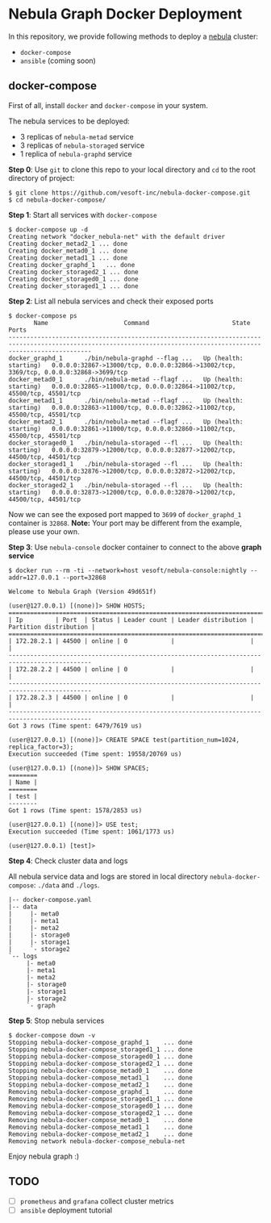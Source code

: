 # Nebula Graph Docker Deployment

In this repository, we provide following methods to deploy a [nebula](https://github.com/vesoft-inc/nebula) cluster:

- `docker-compose`
- `ansible` (coming soon)

## docker-compose

First of all, install `docker` and `docker-compose` in your system.

The nebula services to be deployed:

- 3 replicas of `nebula-metad` service
- 3 replicas of `nebula-storaged` service
- 1 replica of `nebula-graphd` service

**Step 0**: Use `git` to clone this repo to your local directory and `cd` to the root directory of project:

```shell
$ git clone https://github.com/vesoft-inc/nebula-docker-compose.git
$ cd nebula-docker-compose/
```

**Step 1**: Start all services with `docker-compose`

```shell
$ docker-compose up -d
Creating network "docker_nebula-net" with the default driver
Creating docker_metad2_1 ... done
Creating docker_metad0_1 ... done
Creating docker_metad1_1 ... done
Creating docker_graphd_1   ... done
Creating docker_storaged2_1 ... done
Creating docker_storaged0_1 ... done
Creating docker_storaged1_1 ... done
```

**Step 2**: List all nebula services and check their exposed ports

``` shell
$ docker-compose ps
       Name                     Command                       State                                                   Ports
-------------------------------------------------------------------------------------------------------------------------------------------------------------------
docker_graphd_1      ./bin/nebula-graphd --flag ...   Up (health: starting)   0.0.0.0:32867->13000/tcp, 0.0.0.0:32866->13002/tcp, 3369/tcp, 0.0.0.0:32868->3699/tcp
docker_metad0_1      ./bin/nebula-metad --flagf ...   Up (health: starting)   0.0.0.0:32865->11000/tcp, 0.0.0.0:32864->11002/tcp, 45500/tcp, 45501/tcp
docker_metad1_1      ./bin/nebula-metad --flagf ...   Up (health: starting)   0.0.0.0:32863->11000/tcp, 0.0.0.0:32862->11002/tcp, 45500/tcp, 45501/tcp
docker_metad2_1      ./bin/nebula-metad --flagf ...   Up (health: starting)   0.0.0.0:32861->11000/tcp, 0.0.0.0:32860->11002/tcp, 45500/tcp, 45501/tcp
docker_storaged0_1   ./bin/nebula-storaged --fl ...   Up (health: starting)   0.0.0.0:32879->12000/tcp, 0.0.0.0:32877->12002/tcp, 44500/tcp, 44501/tcp
docker_storaged1_1   ./bin/nebula-storaged --fl ...   Up (health: starting)   0.0.0.0:32876->12000/tcp, 0.0.0.0:32872->12002/tcp, 44500/tcp, 44501/tcp
docker_storaged2_1   ./bin/nebula-storaged --fl ...   Up (health: starting)   0.0.0.0:32873->12000/tcp, 0.0.0.0:32870->12002/tcp, 44500/tcp, 44501/tcp
```

Now we can see the exposed port mapped to `3699` of `docker_graphd_1` container is `32868`. **Note:** Your port may be different from the example, please use your own.

**Step 3**: Use `nebula-console` docker container to connect to the above **graph service**

``` shell
$ docker run --rm -ti --network=host vesoft/nebula-console:nightly --addr=127.0.0.1 --port=32868

Welcome to Nebula Graph (Version 49d651f)

(user@127.0.0.1) [(none)]> SHOW HOSTS;
=============================================================================================
| Ip         | Port  | Status | Leader count | Leader distribution | Partition distribution |
=============================================================================================
| 172.28.2.1 | 44500 | online | 0            |                     |                        |
---------------------------------------------------------------------------------------------
| 172.28.2.2 | 44500 | online | 0            |                     |                        |
---------------------------------------------------------------------------------------------
| 172.28.2.3 | 44500 | online | 0            |                     |                        |
---------------------------------------------------------------------------------------------
Got 3 rows (Time spent: 6479/7619 us)

(user@127.0.0.1) [(none)]> CREATE SPACE test(partition_num=1024, replica_factor=3);
Execution succeeded (Time spent: 19558/20769 us)

(user@127.0.0.1) [(none)]> SHOW SPACES;
========
| Name |
========
| test |
--------
Got 1 rows (Time spent: 1578/2853 us)

(user@127.0.0.1) [(none)]> USE test;
Execution succeeded (Time spent: 1061/1773 us)

(user@127.0.0.1) [test]>
```

**Step 4**: Check cluster data and logs

All nebula service data and logs are stored in local directory `nebula-docker-compose`: `./data` and `./logs`.

```text
|-- docker-compose.yaml
|-- data
|     |- meta0
|     |- meta1
|     |- meta2
|     |- storage0
|     |- storage1
|     `- storage2
`-- logs
     |- meta0
     |- meta1
     |- meta2
     |- storage0
     |- storage1
     |- storage2
     `- graph
```

**Step 5**: Stop nebula services

```shell
$ docker-compose down -v
Stopping nebula-docker-compose_graphd_1    ... done
Stopping nebula-docker-compose_storaged1_1 ... done
Stopping nebula-docker-compose_storaged0_1 ... done
Stopping nebula-docker-compose_storaged2_1 ... done
Stopping nebula-docker-compose_metad0_1    ... done
Stopping nebula-docker-compose_metad1_1    ... done
Stopping nebula-docker-compose_metad2_1    ... done
Removing nebula-docker-compose_graphd_1    ... done
Removing nebula-docker-compose_storaged1_1 ... done
Removing nebula-docker-compose_storaged0_1 ... done
Removing nebula-docker-compose_storaged2_1 ... done
Removing nebula-docker-compose_metad0_1    ... done
Removing nebula-docker-compose_metad1_1    ... done
Removing nebula-docker-compose_metad2_1    ... done
Removing network nebula-docker-compose_nebula-net
```

Enjoy nebula graph :)

## TODO

- [ ] `prometheus` and `grafana` collect cluster metrics
- [ ] `ansible` deployment tutorial
